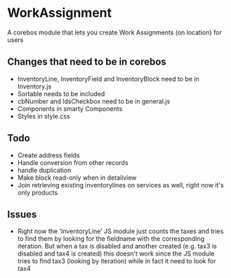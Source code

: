 # WorkAssignment
A corebos module that lets you create Work Assignments (on location) for users

## Changes that need to be in corebos
- InventoryLine, InventoryField and InventoryBlock need to be in Inventory.js
- Sortable needs to be included
- cbNumber and ldsCheckbox need to be in general.js
- Components in smarty Components
- Styles in style.css

## Todo
- Create address fields
- Handle conversion from other records
- handle duplication
- Make block read-only when in detailview
- Join retrieving existing inventorylines on services as well, right now it's only products

## Issues
- Right now the 'InventoryLine' JS module just counts the taxes and tries to find them by
  looking for the fieldname with the corresponding iteration. But when a tax is disabled and
  another created (e.g. tax3 is disabled and tax4 is created) this doesn't work since the
  JS module tries to find tax3 (looking by iteration) while in fact it need to look for tax4